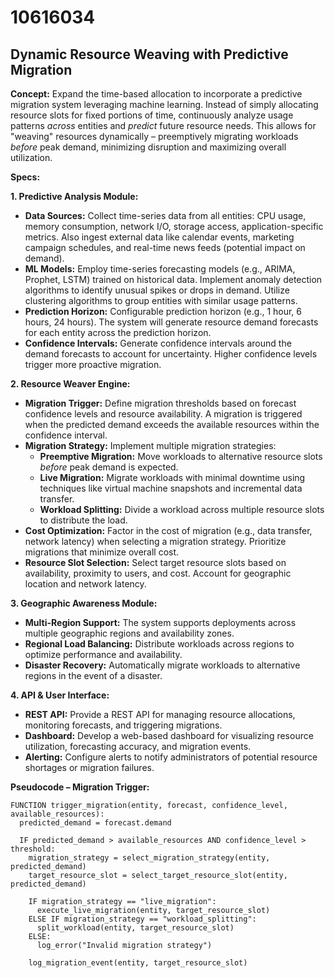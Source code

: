 # 10616034

## Dynamic Resource Weaving with Predictive Migration

**Concept:** Expand the time-based allocation to incorporate a predictive migration system leveraging machine learning. Instead of simply allocating resource slots for fixed portions of time, continuously analyze usage patterns *across* entities and *predict* future resource needs. This allows for "weaving" resources dynamically – preemptively migrating workloads *before* peak demand, minimizing disruption and maximizing overall utilization.

**Specs:**

**1. Predictive Analysis Module:**

*   **Data Sources:** Collect time-series data from all entities: CPU usage, memory consumption, network I/O, storage access, application-specific metrics. Also ingest external data like calendar events, marketing campaign schedules, and real-time news feeds (potential impact on demand).
*   **ML Models:** Employ time-series forecasting models (e.g., ARIMA, Prophet, LSTM) trained on historical data.  Implement anomaly detection algorithms to identify unusual spikes or drops in demand.  Utilize clustering algorithms to group entities with similar usage patterns.
*   **Prediction Horizon:** Configurable prediction horizon (e.g., 1 hour, 6 hours, 24 hours).  The system will generate resource demand forecasts for each entity across the prediction horizon.
*   **Confidence Intervals:** Generate confidence intervals around the demand forecasts to account for uncertainty.  Higher confidence levels trigger more proactive migration.

**2. Resource Weaver Engine:**

*   **Migration Trigger:** Define migration thresholds based on forecast confidence levels and resource availability. A migration is triggered when the predicted demand exceeds the available resources within the confidence interval.
*   **Migration Strategy:** Implement multiple migration strategies:
    *   **Preemptive Migration:**  Move workloads to alternative resource slots *before* peak demand is expected.
    *   **Live Migration:**  Migrate workloads with minimal downtime using techniques like virtual machine snapshots and incremental data transfer.
    *   **Workload Splitting:**  Divide a workload across multiple resource slots to distribute the load.
*   **Cost Optimization:**  Factor in the cost of migration (e.g., data transfer, network latency) when selecting a migration strategy. Prioritize migrations that minimize overall cost.
*   **Resource Slot Selection:** Select target resource slots based on availability, proximity to users, and cost. Account for geographic location and network latency.

**3. Geographic Awareness Module:**

*   **Multi-Region Support:** The system supports deployments across multiple geographic regions and availability zones.
*   **Regional Load Balancing:** Distribute workloads across regions to optimize performance and availability.
*   **Disaster Recovery:**  Automatically migrate workloads to alternative regions in the event of a disaster.

**4. API & User Interface:**

*   **REST API:** Provide a REST API for managing resource allocations, monitoring forecasts, and triggering migrations.
*   **Dashboard:**  Develop a web-based dashboard for visualizing resource utilization, forecasting accuracy, and migration events.
*   **Alerting:**  Configure alerts to notify administrators of potential resource shortages or migration failures.

**Pseudocode – Migration Trigger:**

```
FUNCTION trigger_migration(entity, forecast, confidence_level, available_resources):
  predicted_demand = forecast.demand
  
  IF predicted_demand > available_resources AND confidence_level > threshold:
    migration_strategy = select_migration_strategy(entity, predicted_demand)
    target_resource_slot = select_target_resource_slot(entity, predicted_demand)

    IF migration_strategy == "live_migration":
      execute_live_migration(entity, target_resource_slot)
    ELSE IF migration_strategy == "workload_splitting":
      split_workload(entity, target_resource_slot)
    ELSE:
      log_error("Invalid migration strategy")
      
    log_migration_event(entity, target_resource_slot)
```
